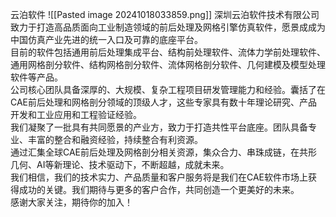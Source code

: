 云泊软件
![[Pasted image 20241018033859.png]]
深圳云泊软件技术有限公司致力于打造高品质面向工业制造领域的前后处理及网格引擎仿真软件，愿景成成为中国仿真产业先进的统一入口及可靠的底座平台。  
目前的软件包括通用前后处理集成平台、结构前处理软件、流体力学前处理软件、通用网格剖分软件、结构网格剖分软件、流体网格剖分软件、几何建模及模型处理软件等产品。  
公司核心团队具备深厚的、大规模、复杂工程项目研发管理能力和经验。囊括了在CAE前后处理和网格剖分领域的顶级人才，这些专家具有数十年理论研究、产品开发和工业应用和工程验证经验。  
我们凝聚了一批具有共同愿景的产业方，致力于打造共性平台底座。团队具备专业、丰富的整合和融资经验，持续整合有利资源。  
通过汇集全球CAE前后处理及网格剖分相关资源，集众合力、串珠成链，在共形几何、AI等新理论、技术驱动下，不断超越，成就未来。  
我们相信，我们的技术实力、产品质量和客户服务将是我们在CAE软件市场上获得成功的关键。我们期待与更多的客户合作，共同创造一个更美好的未来。  
感谢大家关注，期待你的加入！
